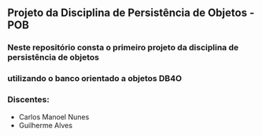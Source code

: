 ## Projeto da Disciplina de Persistência de Objetos - POB

### Neste repositório consta o primeiro projeto da disciplina de persistência de objetos
### utilizando o banco orientado a objetos DB4O

### Discentes:
- Carlos Manoel Nunes
- Guilherme Alves